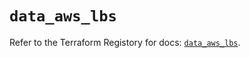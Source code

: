 # `data_aws_lbs`

Refer to the Terraform Registory for docs: [`data_aws_lbs`](https://registry.terraform.io/providers/hashicorp/aws/5.15.0/docs/data-sources/lbs).
